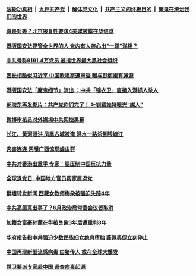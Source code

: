 ####  [法轮功真相](../../../../basic/blob/master/README.md?t=07020231) &nbsp;|&nbsp; [九评共产党](../../../../9ping.md/blob/master/README.md?t=07020231) &nbsp;|&nbsp; [解体党文化](../../../../jtdwh.md/blob/master/README.md?t=07020231)  &nbsp;|&nbsp; [共产主义的终极目的](../../../../gczydzjmd.md/blob/master/README.md?t=07020231) &nbsp;|&nbsp; [魔鬼在统治我们的世界](../../../../mgztzwmdsj.md/blob/master/README.md?t=07020231) 

#### [真是对等？北京报复性要求4美媒披露在华信息 ](../pages/soh5/396244.md?t=07020231) 
#### [港版国安法要管全世界的人 党内有人存心出“一尊”洋相？](../pages/soh5/396223.md?t=07020231) 
#### [中共号称9191.4万党员 被指世界最大黑社会组织](../pages/soh5/396169.md?t=07020231) 
#### [因长相酷似习近平 中国歌唱家遭审查 曝与彭丽媛有渊源](../pages/soh5/396142.md?t=07020231) 
#### [港版国安法「魔鬼细节」流出 ：中共「锦衣卫」直接入港抓人杀人](../pages/soh5/396103.md?t=07020231) 
#### [郝海东再发影片：共产党你们完了！ 叶钊颖推特曝光“媒人”](../pages/soh5/396118.md?t=07020231) 
#### [微博审核员对外媒揭中共网控黑幕](../pages/soh5/396076.md?t=07020231) 
#### [长江、黄河泄洪 凤凰古城被淹  洪水一路杀到钱塘江](../pages/soh5/396058.md?t=07020231) 
#### [灾害连连 网曝广西惊现蝗虫群](../pages/soh5/395998.md?t=07020231) 
#### [中共对香港出重手  专家：要压制中国反抗力量](../pages/soh5/395977.md?t=07020231) 
#### [全球退党日: 中国地方官员帮家属退党](../pages/soh5/395860.md?t=07020231) 
#### [翻墙转发新闻 西藏女教师梅朵被强迫失踪4年](../pages/soh5/395755.md?t=07020231) 
#### [中共高层真出事了？6月政治局常委会议皆取消](../pages/soh5/395809.md?t=07020231) 
#### [加籍女富豪孙茜在华被关逾3年后遭重判8年](../pages/soh5/395779.md?t=07020231) 
#### [华府报告指中共强迫少数民族妇女绝育堕胎 蓬佩奥促立刻停止](../pages/soh5/395737.md?t=07020231) 
#### [中国再现新型流感病毒  由猪传人 或在全球大爆发](../pages/soh5/395728.md?t=07020231) 
#### [世卫要派专家赴中国 调查病毒起源](../pages/soh5/395692.md?t=07020231) 
